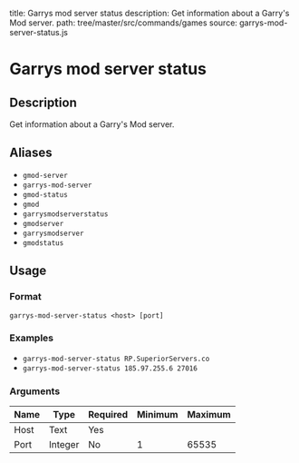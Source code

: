 title: Garrys mod server status
description: Get information about a Garry's Mod server.
path: tree/master/src/commands/games
source: garrys-mod-server-status.js

# Garrys mod server status

## Description

Get information about a Garry's Mod server.

## Aliases

* `gmod-server`
* `garrys-mod-server`
* `gmod-status`
* `gmod`
* `garrysmodserverstatus`
* `gmodserver`
* `garrysmodserver`
* `gmodstatus`

## Usage

### Format

`garrys-mod-server-status <host> [port]`

### Examples

* `garrys-mod-server-status RP.SuperiorServers.co`
* `garrys-mod-server-status 185.97.255.6 27016`

### Arguments

| Name | Type    | Required | Minimum | Maximum |
|------|---------|----------|---------|---------|
| Host | Text  | Yes      |         |         |
| Port | Integer | No       | 1       | 65535   |
